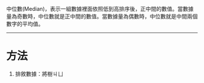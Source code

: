 中位數(Median)，表示一組數據裡面依照低到高排序後，正中間的數值。當數據量為奇數時，中位數就是正中間的數值。當數據量為偶數時，中位數就是中間兩個數字的平均值。
- - -
# 方法
1. 排敘數據：將樹ㄐㄩ